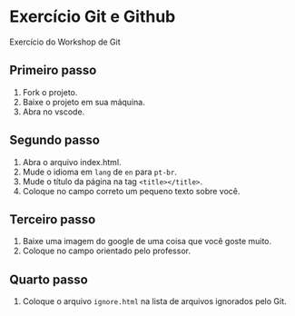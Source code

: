 # Exercício Git e Github

Exercício do Workshop de Git


## Primeiro passo

1. Fork o projeto.
2. Baixe o projeto em sua máquina.
3. Abra no vscode.

## Segundo passo

1. Abra o arquivo index.html.
2. Mude o idioma em `lang` de `en` para `pt-br`.
3. Mude o título da página na tag `<title></title>`.
4. Coloque no campo correto um pequeno texto sobre você.

## Terceiro passo

1. Baixe uma imagem do google de uma coisa que você goste muito.
2. Coloque no campo orientado pelo professor.


## Quarto passo

1. Coloque o arquivo `ignore.html` na lista de arquivos ignorados pelo Git.
